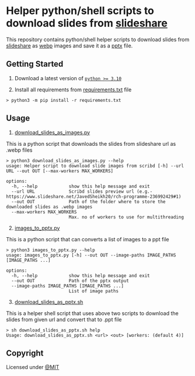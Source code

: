 # Helper python/shell scripts to download slides from [slideshare](https://www.slideshare.net/)
This repository contains python/shell helper scripts to download slides from [slideshare](https://www.slideshare.net/) as [webp](https://en.wikipedia.org/wiki/WebP) images and save it as a [pptx](https://en.wikipedia.org/wiki/Microsoft_PowerPoint) file.

## Getting Started

1. Download a latest version of [`python >= 3.10`](https://www.python.org/)

2. Install all requirements from [requirements.txt](./requirements.txt) file

```console
> python3 -m pip install -r requirements.txt
```

## Usage

1. [download_slides_as_images.py](./download_slides_as_images.py)

This is a python script that downloads the slides from slideshare url as .webp files

```console
> python3 download_slides_as_images.py --help
usage: Helper script to download slide images from scribd [-h] --url URL --out OUT [--max-workers MAX_WORKERS]

options:
  -h, --help            show this help message and exit
  --url URL             Scribd slides preview url (e.g.- https://www.slideshare.net/JavedSheikh20/rch-programme-236992429#1)
  --out OUT             Path of the folder where to store the downloaded slides as .webp images
  --max-workers MAX_WORKERS
                        Max. no of workers to use for multithreading
```

2. [images_to_pptx.py](./images_to_pptx.py)

This is a python script that can converts a list of images to a ppt file

```console
> python3 images_to_pptx.py --help
usage: images_to_pptx.py [-h] --out OUT --image-paths IMAGE_PATHS [IMAGE_PATHS ...]

options:
  -h, --help            show this help message and exit
  --out OUT             Path of the pptx output
  --image-paths IMAGE_PATHS [IMAGE_PATHS ...]
                        List of image paths
```

3. [download_slides_as_pptx.sh](./download_slides_as_pptx.sh)

This is a helper shell script that uses above two scripts to download the slides from given url and convert that to .ppt file

```console
> sh download_slides_as_pptx.sh help
Usage: download_slides_as_pptx.sh <url> <out> [workers: (default 4)]
```

## Copyright

Licensed under [@MIT](./LICENSE)

